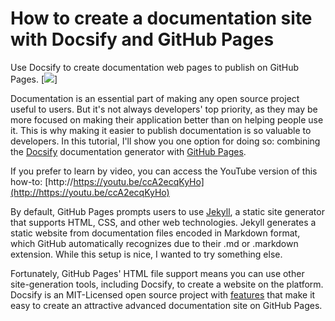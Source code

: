 # How to create a documentation site with Docsify and GitHub Pages
Use Docsify to create documentation web pages to publish on GitHub Pages.
[![](https://opensource.com/sites/default/files/styles/image-full-size/public/lead-images/browser_web_internet_website.png?itok=g5B_Bw62)]

Documentation is an essential part of making any open source project useful to users. But it's not always developers' top priority, as they may be more focused on making their application better than on helping people use it. This is why making it easier to publish documentation is so valuable to developers. In this tutorial, I'll show you one option for doing so: combining the [Docsify](http://docsify.js.org/ "Docsify") documentation generator with [GitHub Pages](http://pages.github.com/ "GitHub Pages").

If you prefer to learn by video, you can access the YouTube version of this how-to: [http://https://youtu.be/ccA2ecqKyHo](http://https://youtu.be/ccA2ecqKyHo)

By default, GitHub Pages prompts users to use [Jekyll](https://docs.github.com/en/github/working-with-github-pages/about-github-pages-and-jekyll "Jekyll"), a static site generator that supports HTML, CSS, and other web technologies. Jekyll generates a static website from documentation files encoded in Markdown format, which GitHub automatically recognizes due to their .md or .markdown extension. While this setup is nice, I wanted to try something else.

Fortunately, GitHub Pages' HTML file support means you can use other site-generation tools, including Docsify, to create a website on the platform. Docsify is an MIT-Licensed open source project with [features](https://docsify.js.org/#/?id=features "features") that make it easy to create an attractive advanced documentation site on GitHub Pages.

